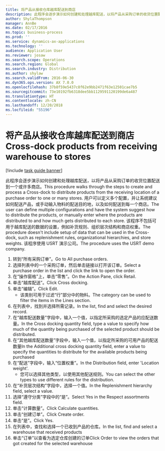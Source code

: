 ```yaml
---
title: 将产品从接收仓库越库配送到商店
description: 此程序会逐步演示如何创建和处理越库配送，以将产品从采购订单的收货位置配送到一个或许多商店。
author: ShylaThompson
manager: AnnBe
ms.date: 02/17/2016
ms.topic: business-process
ms.prod: ''
ms.service: dynamics-ax-applications
ms.technology: ''
audience: Application User
ms.reviewer: josaw
ms.search.scope: Operations
ms.search.region: Global
ms.search.industry: Distribution
ms.author: shylaw
ms.search.validFrom: 2016-06-30
ms.dyn365.ops.version: AX 7.0.0
ms.openlocfilehash: 37b8f59e5437c8f62e9bb2471f63e12501cae7b5
ms.sourcegitcommit: 73e10192fb6318dee5bb1129591120199de6a487
ms.translationtype: HT
ms.contentlocale: zh-CN
ms.lasthandoff: 12/20/2018
ms.locfileid: "55196"
---
```

# <a name="cross-dock-products-from-receiving-warehouse-to-stores"></a><span data-ttu-id="e4cd1-103">将产品从接收仓库越库配送到商店</span><span class="sxs-lookup"><span data-stu-id="e4cd1-103">Cross-dock products from receiving warehouse to stores</span></span>

[!include [task guide banner](../../includes/task-guide-banner.md)]

<span data-ttu-id="e4cd1-104">此程序会逐步演示如何创建和处理越库配送，以将产品从采购订单的收货位置配送到一个或许多商店。</span><span class="sxs-lookup"><span data-stu-id="e4cd1-104">This procedure walks through the steps to create and process a Cross-dock to distribute products from the receiving location of a purchase order to one or many stores.</span></span> <span data-ttu-id="e4cd1-105">用户可以定义多个配置，并让系统建议如何配送产品，或手动输入物料的配送目的地，以及如何配送到每一个商店。</span><span class="sxs-lookup"><span data-stu-id="e4cd1-105">The user can define multiple configurations and have the system suggest how to distribute the products, or manually enter where the products are distributed to and how much gets distributed to each store.</span></span> <span data-ttu-id="e4cd1-106">该程序不包括可用于越库配送的数据的设置，例如补货规则、组织层次结构和商店权重。</span><span class="sxs-lookup"><span data-stu-id="e4cd1-106">The procedure doesn't include setup of data that can be used in the Cross-dock, such as replenishment rules, organizational hierarchies, and store weights.</span></span> <span data-ttu-id="e4cd1-107">该程序使用 USRT 演示公司。</span><span class="sxs-lookup"><span data-stu-id="e4cd1-107">The procedure uses the USRT demo company.</span></span>

1. <span data-ttu-id="e4cd1-108">转到“所有采购订单”。</span><span class="sxs-lookup"><span data-stu-id="e4cd1-108">Go to All purchase orders.</span></span>
2. <span data-ttu-id="e4cd1-109">选择列表中的一个采购订单，然后单击链接以打开该订单。</span><span class="sxs-lookup"><span data-stu-id="e4cd1-109">Select a purchase order in the list and click the link to open the order.</span></span>
3. <span data-ttu-id="e4cd1-110">在“操作窗格”上，单击“零售”。</span><span class="sxs-lookup"><span data-stu-id="e4cd1-110">On the Action Pane, click Retail.</span></span>
4. <span data-ttu-id="e4cd1-111">单击“越库配送”。</span><span class="sxs-lookup"><span data-stu-id="e4cd1-111">Click Cross docking.</span></span>
5. <span data-ttu-id="e4cd1-112">单击“编辑”。</span><span class="sxs-lookup"><span data-stu-id="e4cd1-112">Click Edit.</span></span>
    * <span data-ttu-id="e4cd1-113">该类别可用于过滤“行”部分中的物料。</span><span class="sxs-lookup"><span data-stu-id="e4cd1-113">The category can be used to filter the items in the Lines section.</span></span>  
6. <span data-ttu-id="e4cd1-114">在列表中，找到并选择所需记录。</span><span class="sxs-lookup"><span data-stu-id="e4cd1-114">In the list, find and select the desired record.</span></span>
7. <span data-ttu-id="e4cd1-115">在“越库配送数量”字段中，输入一个值，以指定所采购的选定产品的应配送数量。</span><span class="sxs-lookup"><span data-stu-id="e4cd1-115">In the Cross docking quantity field, type a value to specify how much of the quantity being purchased of the selected product should be distributed.</span></span>
8. <span data-ttu-id="e4cd1-116">在“其他越库配送数量”字段中，输入一个值，以指定所采购的可用产品的配送数量</span><span class="sxs-lookup"><span data-stu-id="e4cd1-116">In the Additional cross docking quantity field, enter a value to specify the quantities to distribute for the available products being purchased</span></span>
9. <span data-ttu-id="e4cd1-117">在“配送”字段中，输入“位置权重”。</span><span class="sxs-lookup"><span data-stu-id="e4cd1-117">In the Distribution field, enter 'Location weight'.</span></span>
    * <span data-ttu-id="e4cd1-118">您可以选择其他类型，以使用其他配送规则。</span><span class="sxs-lookup"><span data-stu-id="e4cd1-118">You can select the other types to use different rules for the distribution.</span></span>  
10. <span data-ttu-id="e4cd1-119">在“补货层次结构”字段中，选择一个值。</span><span class="sxs-lookup"><span data-stu-id="e4cd1-119">In the Replenishment hierarchy field, select a value.</span></span>
11. <span data-ttu-id="e4cd1-120">选择“遵守分类”字段中的“是”。</span><span class="sxs-lookup"><span data-stu-id="e4cd1-120">Select Yes in the Respect assortments field.</span></span>
12. <span data-ttu-id="e4cd1-121">单击“计算数量”。</span><span class="sxs-lookup"><span data-stu-id="e4cd1-121">Click Calculate quantities.</span></span>
13. <span data-ttu-id="e4cd1-122">单击“创建订单”。</span><span class="sxs-lookup"><span data-stu-id="e4cd1-122">Click Create order.</span></span>
14. <span data-ttu-id="e4cd1-123">单击“是”。</span><span class="sxs-lookup"><span data-stu-id="e4cd1-123">Click Yes.</span></span>
15. <span data-ttu-id="e4cd1-124">在列表中，查找和选择一个已收到产品的仓库。</span><span class="sxs-lookup"><span data-stu-id="e4cd1-124">In the list, find and select a warehouse that received products</span></span>
16. <span data-ttu-id="e4cd1-125">单击“订单”以查看为选定仓库创建的订单</span><span class="sxs-lookup"><span data-stu-id="e4cd1-125">Click Order to view the orders that got created for the selected warehouse</span></span>

